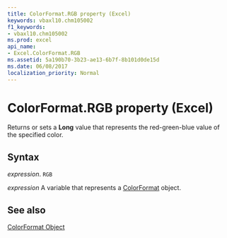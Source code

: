 ```yaml
---
title: ColorFormat.RGB property (Excel)
keywords: vbaxl10.chm105002
f1_keywords:
- vbaxl10.chm105002
ms.prod: excel
api_name:
- Excel.ColorFormat.RGB
ms.assetid: 5a190b70-3b23-ae13-6b7f-8b101d0de15d
ms.date: 06/08/2017
localization_priority: Normal
---
```



# ColorFormat.RGB property (Excel)

Returns or sets a  **Long** value that represents the red-green-blue value of the specified color.


## Syntax

_expression_. `RGB`

_expression_ A variable that represents a [ColorFormat](Excel.ColorFormat.md) object.


## See also


[ColorFormat Object](Excel.ColorFormat.md)

